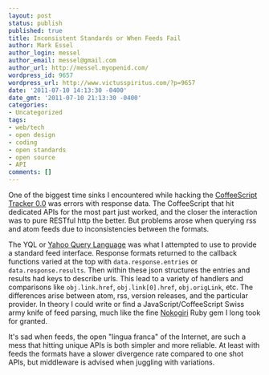 ```yaml
---
layout: post
status: publish
published: true
title: Inconsistent Standards or When Feeds Fail
author: Mark Essel
author_login: messel
author_email: messel@gmail.com
author_url: http://messel.myopenid.com/
wordpress_id: 9657
wordpress_url: http://www.victusspiritus.com/?p=9657
date: '2011-07-10 14:13:30 -0400'
date_gmt: '2011-07-10 21:13:30 -0400'
categories:
- Uncategorized
tags:
- web/tech
- open design
- coding
- open standards
- open source
- API
comments: []
---
```

<p>One of the biggest time sinks I encountered while hacking the <a href="http://www.victusspiritus.com/2011/07/09/coffeescript-tracker/">CoffeeScript Tracker 0.0</a> was errors with response data. The CoffeeScript that hit dedicated APIs for the most part just worked, and the closer the interaction was to pure RESTful http the better. But problems arose when querying rss and atom feeds due to inconsistencies between the formats.</p>
<p>The YQL or <a href="http://developer.yahoo.com/yql/">Yahoo Query Language</a> was what I attempted to use to provide a standard feed interface. Response formats returned to the callback functions varied at the top with <code>data.response.entries</code> or <code>data.response.results</code>. Then within these json structures the entries and results had keys to describe urls. This lead to a variety of handlers and comparisons like <code>obj.link.href</code>, <code>obj.link[0].href</code>, <code>obj.origLink</code>, etc. The differences arise between atom, rss, version releases, and the particular provider. In theory I could write or find a JavaScript/CoffeeScript Swiss army knife of feed parsing, much like the fine <a href="http://nokogiri.org/">Nokogiri</a> Ruby gem I long took for granted.</p>
<p>It's sad when feeds, the open "lingua franca" of the Internet, are such a mess that hitting unique APIs is both simpler and more reliable. At least with feeds the formats have a slower divergence rate compared to one shot APIs, but middleware is advised when juggling with variations. </p>
